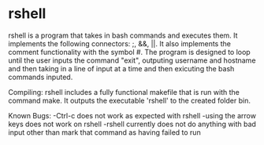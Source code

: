# rshell
rshell is a program that takes in bash commands and executes them. It implements the following connectors: ;, &&, ||. It also implements the comment functionality with the symbol #.
The program is designed to loop until the user inputs the command "exit", outputing username and hostname and then taking in a line of input at a time and then exicuting the bash commands inputed.

Compiling:
  rshell includes a fully functional makefile that is run with the command make. It outputs the executable 'rshell' to the created folder bin.

Known Bugs:
  -Ctrl-c does not work as expected with rshell
  -using the arrow keys does not work on rshell
  -rshell currently does not do anything with bad input other than mark that command as having failed to run
